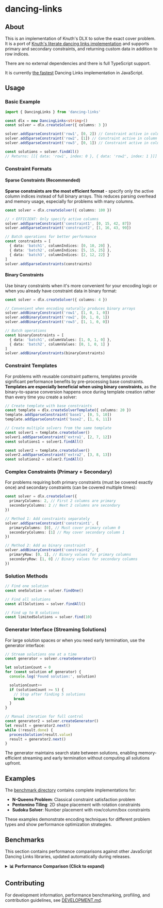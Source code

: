 # dancing-links

## About

This is an implementation of Knuth's DLX to solve the exact cover problem.
It is a port of [Knuth's literate dancing links implementation](https://cs.stanford.edu/~knuth/programs/dance.w) and supports primary and secondary constraints, and returning custom data in addition to row indices.

There are no external dependencies and there is full TypeScript support.

It is currently [the fastest](#benchmarks) Dancing Links implementation in JavaScript.

## Usage

### Basic Example

```ts
import { DancingLinks } from 'dancing-links'

const dlx = new DancingLinks<string>()
const solver = dlx.createSolver({ columns: 3 })

solver.addSparseConstraint('row1', [0, 2]) // Constraint active in columns 0 and 2
solver.addSparseConstraint('row2', [1]) // Constraint active in column 1
solver.addSparseConstraint('row3', [0, 1]) // Constraint active in columns 0 and 1

const solutions = solver.findAll()
// Returns: [[{ data: 'row1', index: 0 }, { data: 'row2', index: 1 }]]
```

### Constraint Formats

#### Sparse Constraints (Recommended)

**Sparse constraints are the most efficient format** - specify only the active column indices instead of full binary arrays. This reduces parsing overhead and memory usage, especially for problems with many columns.

```ts
const solver = dlx.createSolver({ columns: 100 })

// ⚡ EFFICIENT: Only specify active columns
solver.addSparseConstraint('constraint1', [0, 15, 42, 87])
solver.addSparseConstraint('constraint2', [1, 16, 43, 99])

// Batch operations for better performance
const constraints = [
  { data: 'batch1', columnIndices: [0, 10, 20] },
  { data: 'batch2', columnIndices: [5, 15, 25] },
  { data: 'batch3', columnIndices: [2, 12, 22] }
]
solver.addSparseConstraints(constraints)
```

#### Binary Constraints

Use binary constraints when it's more convenient for your encoding logic or when you already have constraint data in binary format:

```ts
const solver = dlx.createSolver({ columns: 4 })

// Convenient when encoding naturally produces binary arrays
solver.addBinaryConstraint('row1', [1, 0, 1, 0])
solver.addBinaryConstraint('row2', [0, 1, 0, 1])
solver.addBinaryConstraint('row3', [1, 1, 0, 0])

// Batch operations
const binaryConstraints = [
  { data: 'batch1', columnValues: [1, 0, 1, 0] },
  { data: 'batch2', columnValues: [0, 1, 0, 1] }
]
solver.addBinaryConstraints(binaryConstraints)
```

### Constraint Templates

For problems with reusable constraint patterns, templates provide significant performance benefits by pre-processing base constraints. **Templates are especially beneficial when using binary constraints**, as the binary-to-sparse conversion happens once during template creation rather than every time you create a solver:

```ts
// Create template with base constraints
const template = dlx.createSolverTemplate({ columns: 20 })
template.addSparseConstraint('base1', [0, 5, 10])
template.addSparseConstraint('base2', [1, 6, 11])

// Create multiple solvers from the same template
const solver1 = template.createSolver()
solver1.addSparseConstraint('extra1', [2, 7, 12])
const solutions1 = solver1.findAll()

const solver2 = template.createSolver()
solver2.addSparseConstraint('extra2', [3, 8, 13])
const solutions2 = solver2.findAll()
```

### Complex Constraints (Primary + Secondary)

For problems requiring both primary constraints (must be covered exactly once) and secondary constraints (can be covered multiple times):

```ts
const solver = dlx.createSolver({
  primaryColumns: 2, // First 2 columns are primary
  secondaryColumns: 2 // Next 2 columns are secondary
})

// Method 1: Add constraints separately
solver.addSparseConstraint('constraint1', {
  primaryColumns: [0], // Must cover primary column 0
  secondaryColumns: [1] // May cover secondary column 1
})

// Method 2: Add as binary constraint
solver.addBinaryConstraint('constraint2', {
  primaryRow: [0, 1], // Binary values for primary columns
  secondaryRow: [1, 0] // Binary values for secondary columns
})
```

### Solution Methods

```ts
// Find one solution
const oneSolution = solver.findOne()

// Find all solutions
const allSolutions = solver.findAll()

// Find up to N solutions
const limitedSolutions = solver.find(10)
```

### Generator Interface (Streaming Solutions)

For large solution spaces or when you need early termination, use the generator interface:

```ts
// Stream solutions one at a time
const generator = solver.createGenerator()

let solutionCount = 0
for (const solution of generator) {
  console.log('Found solution:', solution)

  solutionCount++
  if (solutionCount >= 5) {
    // Stop after finding 5 solutions
    break
  }
}

// Manual iteration for full control
const generator2 = solver.createGenerator()
let result = generator2.next()
while (!result.done) {
  processSolution(result.value)
  result = generator2.next()
}
```

The generator maintains search state between solutions, enabling memory-efficient streaming and early termination without computing all solutions upfront.

## Examples

The [benchmark directory](https://github.com/TimBeyer/node-dlx/tree/master/benchmark) contains complete implementations for:

- **N-Queens Problem**: Classical constraint satisfaction problem
- **Pentomino Tiling**: 2D shape placement with rotation constraints
- **Sudoku Solver**: Number placement with row/column/box constraints

These examples demonstrate encoding techniques for different problem types and show performance optimization strategies.

## Benchmarks

This section contains performance comparisons against other JavaScript Dancing Links libraries, updated automatically during releases.

<details>
<summary><strong>📊 Performance Comparison (Click to expand)</strong></summary>

All benchmarks run on the same machine with identical test cases. Results show operations per second (higher is better).

### A solution to the sudoku

| Library | Ops/Sec | Relative Performance | Margin of Error |
|---------|---------|---------------------|-----------------|
| dancing-links template | 15,299 | **1.00x (fastest)** | ±1.31% |
| dancing-links (sparse) | 14,933 | 0.98x | ±2.24% |
| dancing-links generator | 14,161 | 0.93x | ±4.38% |
| dancing-links (binary) | 4,731 | 0.31x | ±1.49% |
| dance | 2,505 | 0.16x | ±1.32% |
| dlxlib | 1,620 | 0.11x | ±1.79% |
| dancing-links-algorithm | 1,383 | 0.09x | ±1.56% |

### Finding one pentomino tiling on a 6x10 field

| Library | Ops/Sec | Relative Performance | Margin of Error |
|---------|---------|---------------------|-----------------|
| dancing-links generator | 578 | **1.00x (fastest)** | ±1.64% |
| dancing-links (sparse) | 573 | 0.99x | ±1.76% |
| dancing-links template | 567 | 0.98x | ±2.21% |
| dancing-links (binary) | 526 | 0.91x | ±1.17% |
| dlxlib | 142 | 0.25x | ±1.72% |
| dance | 68 | 0.12x | ±0.89% |

### Finding ten pentomino tilings on a 6x10 field

| Library | Ops/Sec | Relative Performance | Margin of Error |
|---------|---------|---------------------|-----------------|
| dancing-links generator | 87 | **1.00x (fastest)** | ±0.81% |
| dancing-links template | 87 | 1.00x | ±1.52% |
| dancing-links (binary) | 85 | 0.98x | ±1.56% |
| dancing-links (sparse) | 82 | 0.94x | ±4.35% |
| dlxlib | 23 | 0.26x | ±1.00% |
| dance | 14 | 0.16x | ±1.72% |

### Finding one hundred pentomino tilings on a 6x10 field

| Library | Ops/Sec | Relative Performance | Margin of Error |
|---------|---------|---------------------|-----------------|
| dancing-links template | 12 | **1.00x (fastest)** | ±1.12% |
| dancing-links (binary) | 12 | 0.99x | ±2.17% |
| dancing-links generator | 12 | 0.99x | ±2.85% |
| dancing-links (sparse) | 12 | 0.95x | ±8.92% |
| dlxlib | 3 | 0.25x | ±0.85% |
| dance | 2 | 0.16x | ±8.98% |

**Testing Environment:**
- Node.js v22.15.1
- Test cases: Sudoku solving, pentomino tiling (1, 10, 100 solutions)

*Last updated: 2025-08-06*

</details>


## Contributing

For development information, performance benchmarking, profiling, and contribution guidelines, see [DEVELOPMENT.md](DEVELOPMENT.md).
